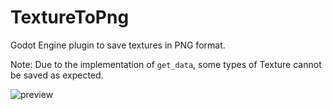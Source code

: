 # TextureToPng

Godot Engine plugin to save textures in PNG format.

Note: Due to the implementation of `get_data`, some types of Texture cannot be saved as expected.

![preview](https://user-images.githubusercontent.com/12966814/177602699-10dd036c-c02b-4682-a53d-4e53121cb132.png)